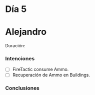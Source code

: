 ﻿# Día 5

# Alejandro

Duración:

### Intenciones

- [ ] FireTactic consume Ammo.
- [ ] Recuperación de Ammo en Buildings. 

### Conclusiones
